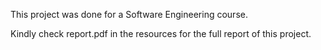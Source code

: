 This project was done for a Software Engineering course.

Kindly check report.pdf in the resources for the full report of this project.
